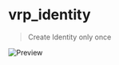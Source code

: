 # vrp_identity

> Create Identity only once


![Preview](https://cdn.discordapp.com/attachments/829477911253483531/932283223273250877/unknown.png)
